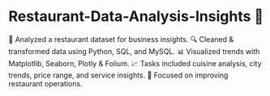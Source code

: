 # Restaurant-Data-Analysis-Insights 🍴
🍴 Analyzed a restaurant dataset for business insights. 🔍 Cleaned &amp; transformed data using Python, SQL, and MySQL. 📊 Visualized trends with Matplotlib, Seaborn, Plotly &amp; Folium. 📈 Tasks included cuisine analysis, city trends, price range, and service insights. 📍 Focused on improving restaurant operations.      

